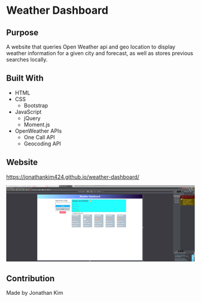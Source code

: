 # Weather Dashboard

## Purpose
A website that queries Open Weather api and geo location to display weather information for a given city and forecast, as well as stores previous searches locally.

## Built With
* HTML
* CSS
    - Bootstrap
* JavaScript
    - jQuery
    - Moment.js
* OpenWeather APIs
    - One Call API
    - Geocoding API

## Website
https://jonathankim424.github.io/weather-dashboard/

![Website Screenshot](./assets/images/website-screenshot.jpg?raw=tru "Website Screenshot")

## Contribution
Made by Jonathan Kim